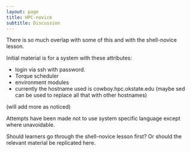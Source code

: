 ```yaml
---
layout: page
title: HPC-novice
subtitle: Discussion
---
```


There is so much overlap with some of this and with the shell-novice lesson.

Initial material is for a system with these attributes:
* login via ssh with password.
* Torque scheduler
* environment modules
* currently the hostname used is cowboy.hpc.okstate.edu (maybe sed can be used to replace all that with other hostnames)

(will add more as noticed)

Attempts have been made not to use system specific language except where unavoidable.

Should learners go through the shell-novice lesson first?  Or should the relevant material be replicated here.
